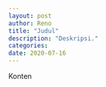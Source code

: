 ```yaml
---
layout: post
author: Reno
title: "Judul"
description: "Deskripsi."
categories: 
date: 2020-07-16
---
```

Konten

